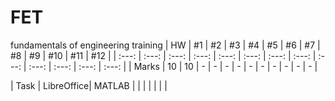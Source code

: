 # FET
fundamentals of engineering training
| HW | #1 | #2 | #3 | #4 | #5 | #6 | #7 | #8 | #9 | #10 | #11 | #12 |
| :---: | :---: | :---: | :---: | :---: | :---: | :---: | :---: | :---: | :---: | :---: | :---: | :---: |
| Marks | 10 | 10 | - | - | - | - | - | - | - | - | - | - |

| Task  | LibreOffice| MATLAB | | | | | | | 
